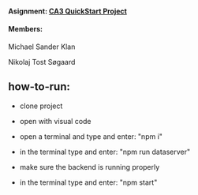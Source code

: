 #### Asignment: [CA3 QuickStart Project](https://github.com/asgerhs/CA-3/blob/Developer/CA3-QuickStart-project.pdf)

  

#### Members:

Michael Sander Klan

Nikolaj Tost Søgaard



## how-to-run:
- clone project

- open with visual code

- open a terminal and type and enter: "npm i"

- in the terminal type and enter: "npm run dataserver"

- make sure the backend is running properly

- in the terminal type and enter: "npm start"

